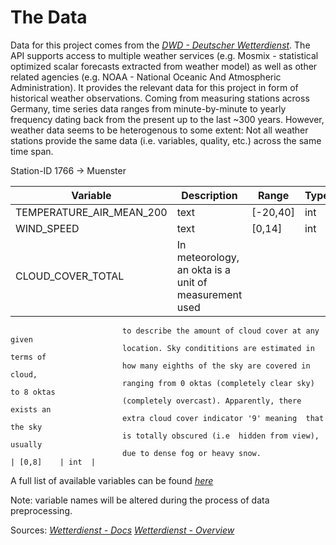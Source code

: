 # The Data

Data for this project comes from the *[DWD - Deutscher Wetterdienst](https://github.com/earthobservations/wetterdienst)*. The API supports access to multiple weather services (e.g. Mosmix - statistical optimized scalar forecasts extracted from weather model) as well as other related agencies (e.g. NOAA - National Oceanic And Atmospheric Administration). It provides the relevant data for this project in form of historical weather observations. Coming from measuring stations across Germany, time series data ranges from minute-by-minute to yearly frequency dating back from the present up to the last ~300 years. However, weather data seems to be heterogenous to some extent: Not all weather stations provide the same data (i.e. variables, quality, etc.) across the same time span.


Station-ID 1766 -> Muenster

| Variable | Description                                                            | Range | Type |
|----------|------------------------------------------------------------------------|----------|------|
| TEMPERATURE_AIR_MEAN_200 | text                                                   | [-20,40] | int  |
| WIND_SPEED               | text                                                   | [0,14]   | int  |
| CLOUD_COVER_TOTAL        | In meteorology, an okta is a unit of measurement used 
                             to describe the amount of cloud cover at any given 
                             location. Sky condititions are estimated in terms of 
                             how many eighths of the sky are covered in cloud, 
                             ranging from 0 oktas (completely clear sky) to 8 oktas
                             (completely overcast). Apparently, there exists an 
                             extra cloud cover indicator '9' meaning  that the sky 
                             is totally obscured (i.e  hidden from view), usually
                             due to dense fog or heavy snow.                          | [0,8]    | int  |


A full list of available variables can be found *[here](https://wetterdienst.readthedocs.io/en/latest/data/parameters.html)*



Note: variable names will be altered during the process of data preprocessing.

Sources:
*[Wetterdienst - Docs](https://wetterdienst.readthedocs.io/en/latest/index.html)*
*[Wetterdienst - Overview](https://www.dwd.de/EN/ourservices/cdc/cdc_ueberblick-klimadaten_en.html)*


